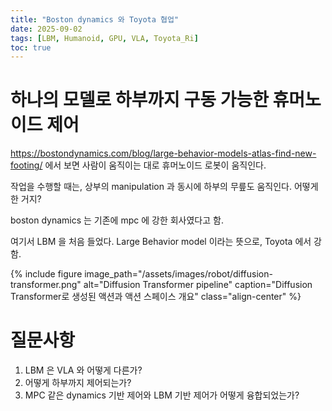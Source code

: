 ```yaml
---
title: "Boston dynamics 와 Toyota 협업"
date: 2025-09-02
tags: [LBM, Humanoid, GPU, VLA, Toyota_Ri]
toc: true
---
```

# 하나의 모델로 하부까지 구동 가능한 휴머노이드 제어

https://bostondynamics.com/blog/large-behavior-models-atlas-find-new-footing/
에서 보면 사람이 움직이는 대로 휴머노이드 로봇이 움직인다.

작업을 수행할 때는, 상부의 manipulation 과 동시에 하부의 무릎도 움직인다.
어떻게 한 거지?

boston dynamics 는 기존에 mpc 에 강한 회사였다고 함.

여기서 LBM 을 처음 들었다.
Large Behavior model 이라는 뜻으로, Toyota 에서 강함.

{% include figure
   image_path="/assets/images/robot/diffusion-transformer.png"
   alt="Diffusion Transformer pipeline"
   caption="Diffusion Transformer로 생성된 액션과 액션 스페이스 개요"
   class="align-center"
%}

# 질문사항
1. LBM 은 VLA 와 어떻게 다른가?
2. 어떻게 하부까지 제어되는가?
3. MPC 같은 dynamics 기반 제어와 LBM 기반 제어가 어떻게 융합되었는가?


